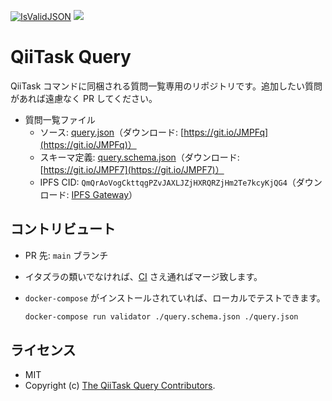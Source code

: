<!-- Code generated using ./.github/gen_readme.sh; DO NOT EDIT. -->
[![IsValidJSON](https://github.com/KEINOS/QiiTaskQuery/actions/workflows/validate_json.yaml/badge.svg)](https://github.com/KEINOS/QiiTaskQuery/actions/workflows/validate_json.yaml)
[![](https://img.shields.io/badge/IPFS-QmQrAoVogCkttqgPZvJAXLJZjHXRQRZjHm2Te7kcyKjQG4-blue?logo=ipfs)](https://ipfs.io/ipfs/QmQrAoVogCkttqgPZvJAXLJZjHXRQRZjHm2Te7kcyKjQG4 "IPFS Gateway")

# QiiTask Query

QiiTask コマンドに同梱される質問一覧専用のリポジトリです。追加したい質問があれば遠慮なく PR してください。

- 質問一覧ファイル
    - ソース: [query.json](query.json)（ダウンロード: [https://git.io/JMPFq](https://git.io/JMPFq)）
    - スキーマ定義: [query.schema.json](query.schema.json)（ダウンロード: [https://git.io/JMPF7](https://git.io/JMPF7)）
    - IPFS CID: `QmQrAoVogCkttqgPZvJAXLJZjHXRQRZjHm2Te7kcyKjQG4`（ダウンロード: [IPFS Gateway](https://ipfs.io/ipfs/QmQrAoVogCkttqgPZvJAXLJZjHXRQRZjHm2Te7kcyKjQG4)）

## コントリビュート

- PR 先: `main` ブランチ
- イタズラの類いでなければ、[CI](./github/workflows/) さえ通ればマージ致します。
- `docker-compose` がインストールされていれば、ローカルでテストできます。

    ```bash
    docker-compose run validator ./query.schema.json ./query.json
    ```

## ライセンス

- MIT
- Copyright (c) [The QiiTask Query Contributors](https://github.com/KEINOS/QiiTaskQuery/graphs/contributors).
